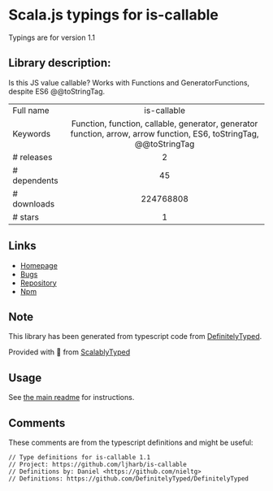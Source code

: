 
# Scala.js typings for is-callable

Typings are for version 1.1

## Library description:
Is this JS value callable? Works with Functions and GeneratorFunctions, despite ES6 @@toStringTag.

|                    |                 |
| ------------------ | :-------------: |
| Full name          | is-callable |
| Keywords           | Function, function, callable, generator, generator function, arrow, arrow function, ES6, toStringTag, @@toStringTag |
| # releases         | 2 |
| # dependents       | 45 |
| # downloads        | 224768808 |
| # stars            | 1 |

## Links
- [Homepage](https://github.com/ljharb/is-callable#readme)
- [Bugs](https://github.com/ljharb/is-callable/issues)
- [Repository](https://github.com/ljharb/is-callable)
- [Npm](https://www.npmjs.com/package/is-callable)
    


## Note
This library has been generated from typescript code from [DefinitelyTyped](https://definitelytyped.org).

Provided with :purple_heart: from [ScalablyTyped](https://github.com/oyvindberg/ScalablyTyped)

## Usage
See [the main readme](../../readme.md) for instructions.

## Comments

These comments are from the typescript definitions and might be useful:
```
// Type definitions for is-callable 1.1
// Project: https://github.com/ljharb/is-callable
// Definitions by: Daniel <https://github.com/nieltg>
// Definitions: https://github.com/DefinitelyTyped/DefinitelyTyped

```

